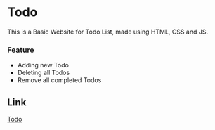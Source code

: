 # Todo
This is a Basic Website for Todo List, made using HTML, CSS and JS.
### Feature
* Adding new Todo
* Deleting all Todos
* Remove all completed Todos
## Link
[Todo](https://vishwas031.github.io/Todo/)
